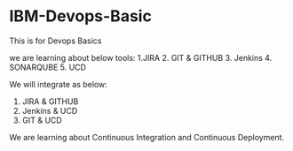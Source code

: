 # IBM-Devops-Basic
This is for Devops Basics

we are learning about below tools:
1.JIRA
2. GIT & GITHUB
3. Jenkins
4. SONARQUBE
5. UCD

 We will integrate as below:
 1. JIRA & GITHUB
 2. Jenkins & UCD
 3. GIT & UCD
 
 We are learning about Continuous Integration and Continuous Deployment.
